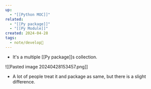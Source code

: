 ```yaml
---
up:
  - "[[Python MOC]]"
related:
  - "[[Py package]]"
  - "[[Py Module]]"
created: 2024-04-28
tags:
  - note/develop🍃
---
```

- It's a  multiple [[Py package]]s collection.

![[Pasted image 20240428153457.png]]
- A lot of people treat it and package as same, but there is a slight difference.